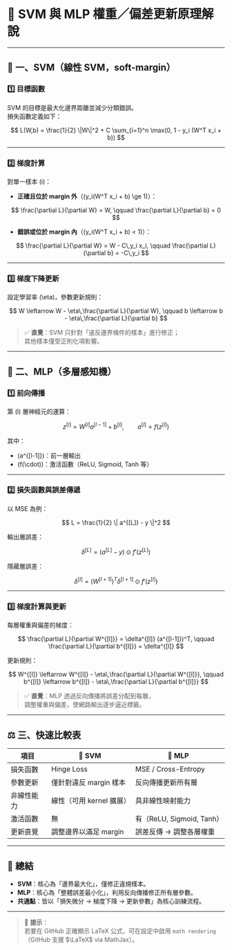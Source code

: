 # 🌟 SVM 與 MLP 權重／偏差更新原理解說

---

## 🧩 一、SVM（線性 SVM，soft-margin）

### 1️⃣ 目標函數

SVM 的目標是最大化邊界距離並減少分類錯誤。  
損失函數定義如下：

$$
L(W,b) = \frac{1}{2} \|W\|^2 + C \sum_{i=1}^n \max(0, 1 - y_i (W^T x_i + b))
$$

---

### 2️⃣ 梯度計算

對單一樣本 \(i\)：

- **正確且位於 margin 外**（\(y_i(W^T x_i + b) \ge 1\)）：

$$
\frac{\partial L}{\partial W} = W, \qquad
\frac{\partial L}{\partial b} = 0
$$

- **錯誤或位於 margin 內**（\(y_i(W^T x_i + b) < 1\)）：

$$
\frac{\partial L}{\partial W} = W - C\,y_i x_i, \qquad
\frac{\partial L}{\partial b} = -C\,y_i
$$

---

### 3️⃣ 梯度下降更新

設定學習率 \(\eta\)，參數更新規則：

$$
W \leftarrow W - \eta\,\frac{\partial L}{\partial W}, \qquad
b \leftarrow b - \eta\,\frac{\partial L}{\partial b}
$$

> ✅ **直覺**：SVM 只針對「違反邊界條件的樣本」進行修正；  
> 其他樣本僅受正則化項影響。

---

## 🤖 二、MLP（多層感知機）

### 1️⃣ 前向傳播

第 \(l\) 層神經元的運算：

$$
z^{[l]} = W^{[l]} a^{[l-1]} + b^{[l]}, \qquad
a^{[l]} = f(z^{[l]})
$$

其中：

- \(a^{[l-1]}\)：前一層輸出  
- \(f(\cdot)\)：激活函數（ReLU, Sigmoid, Tanh 等）

---

### 2️⃣ 損失函數與誤差傳遞

以 MSE 為例：

$$
L = \frac{1}{2} \| a^{[L]} - y \|^2
$$

輸出層誤差：

$$
\delta^{[L]} = (a^{[L]} - y) \odot f'(z^{[L]})
$$

隱藏層誤差：

$$
\delta^{[l]} = (W^{[l+1]})^T \delta^{[l+1]} \odot f'(z^{[l]})
$$

---

### 3️⃣ 梯度計算與更新

每層權重與偏差的梯度：

$$
\frac{\partial L}{\partial W^{[l]}} = \delta^{[l]} (a^{[l-1]})^T, \qquad
\frac{\partial L}{\partial b^{[l]}} = \delta^{[l]}
$$

更新規則：

$$
W^{[l]} \leftarrow W^{[l]} - \eta\,\frac{\partial L}{\partial W^{[l]}}, \qquad
b^{[l]} \leftarrow b^{[l]} - \eta\,\frac{\partial L}{\partial b^{[l]}}
$$

> ✅ **直覺**：MLP 透過反向傳播將誤差分配到每層，  
> 調整權重與偏差，使網路輸出逐步逼近標籤。

---

## ⚖️ 三、快速比較表

| 項目 | 🧠 SVM | 🔗 MLP |
|------|---------|---------|
| 損失函數 | Hinge Loss | MSE / Cross-Entropy |
| 參數更新 | 僅針對違反 margin 樣本 | 反向傳播更新所有層 |
| 非線性能力 | 線性（可用 kernel 擴展） | 具非線性映射能力 |
| 激活函數 | 無 | 有（ReLU, Sigmoid, Tanh） |
| 更新直覺 | 調整邊界以滿足 margin | 誤差反傳 → 調整各層權重 |

---

## 📘 總結

- **SVM**：核心為「邊界最大化」，僅修正違規樣本。  
- **MLP**：核心為「整體誤差最小化」，利用反向傳播修正所有層參數。  
- **共通點**：皆以「損失微分 → 梯度下降 → 更新參數」為核心訓練流程。

---

> 🧾 **提示**：  
> 若要在 GitHub 正確顯示 LaTeX 公式，可在設定中啟用 `math rendering`（GitHub 支援 $\LaTeX$ via MathJax）。
